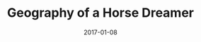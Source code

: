 ---
subheader: 'written by Sam Shepard

  directed by Si Squires-Kasten'
description: "<p dir=\"ltr\">\n<span id=\"docs-internal-guid-b3ed5dc7-1bf3-6898-468c-7612bce65f84\"\
  ><span>Sam Shepard\u2019s </span><span>Geography of a Horse Dreamer</span><span>\
  \ tells the story of Cody, a \u201Cdreamer\u201D who can predict the outcome of\
  \ horse races in their dreams. Si Squires-Kasten's imaginative production adapts\
  \ this western to answer questions about gender, art, and the American Dream when\
  \ a visionary is held captive by the selfishness of the world around them.</span></span></p>\
  \ <p>\_</p><p><span><strong>Alexandre \"Xandre\" Eichner</strong> [they/them/their]\
  \ (Cody) is a fourth-year majoring in Sociology and Mathematics. Past UT credits\
  \ include <em>Miss Julie</em>, <em>The Seagull</em>, and <em>Merchant of Venice</em>\
  \ (Dramaturg), as well as several acting credits. They hope to pursue a Master's\
  \ degree in Sociology next year in the UK or elsewhere.</span></p><p><span><strong>Grace\
  \ Bolander</strong> (Santee) is a third-year TAPS major. She has previously performed\
  \ in UT's productions of <em>Macbeth</em> (Lady Macbeth), <em>By the Bog of Cats\
  \ </em>(Hester Swane), <em>The Winter's Tale </em>(Paulina), <em>The Merchant of\
  \ Venice </em>(Portia), and in UT's New Work Week and Weekend of Workshops. She\
  \ has also performed outside of the University in Actors' Theatre of Columbus productions\
  \ of <em>Hamlet</em> (Hamlet) and <em>Romeo and Juliet </em>(Juliet), as well as\
  \ Curtain Players' premiere of <em>Robin Hood and the Secret of Sherwood </em>(Marian).\
  \ Grace returns to Court Theatre this year as its Marketing Intern, where she was\
  \ Casting/Education intern last year.</span></p><p><span><strong>Gavin Pak</strong>\
  \ (Beaujo) is a fourth year double majoring in TAPS and English Literature. His\
  \ last UT credit was in<em> West Side Story</em> as Chino. Previous credits include\
  \ the Constable in <em>Fiddler on the Roof</em> and Courferyac in <em>Les Mis</em>.\
  \ </span></p><p><span><strong>Natalie Pasquinelli </strong>(Fingers) is a third\
  \ year majoring in Sociology. Previous acting credits with University Theater include\
  \ <em>Noises Off</em> (Belinda), <em>Miss Julie </em>(Julie), <em>Rumors</em> (Claire),\
  \ and <em>Closer</em> (Anna). Natalie is also a member of UT Committee. </span></p><p><span><strong>Thomas\
  \ Meerschwam </strong>(Doctor) is a fourth year majoring in Economics and minoring\
  \ in Art History. He has been involved with University Theater, Fire Escape Films,\
  \ and the Dean's Men. Past credits include: <em>Hedda Gabler</em> (George Tesman),\
  \ <em>Henry V </em>(King of France), <em>The Seagull</em> (Yevgeny Dorn), and <em>Romeo\
  \ and Juliet</em> (Prince Escalus). He will be working in art business after college\
  \ but is also interested in the entertainment/film industry. </span></p><p><span><strong>Si\
  \ Squires-Kasten</strong> (Director) is a third-year English major. Prior to directing\
  \ <em>Geography of a Horse Dreamer</em>, he adapted and directed the independent\
  \ production of <em>Wittgenstein's Mistress</em>, and acted in the UT/TAPS collaboration\
  \ <em>House of Leaves</em> and the Dean's Men Production of <em>Love's Labour's\
  \ Lost</em> (Boyet).</span></p><p><span><strong>Zoe Berra</strong> (Production Manager)\
  \ is a fourth year majoring in Computer Science. Previous involvement includes <em>Merchant\
  \ of Venice</em> (Props), <em>Noises Off</em> (ASM), and <em>Hamlet</em> (APM),\
  \ as well as numerous shows with Le Vorris &amp; Vox Circus, of which she is President.</span></p><p><span><strong>Leah\
  \ Ochroch</strong> (Stage Manager) is a third year in the ISHum department, studying\
  \ the history of pop culture in the 20th century. This is her first University Theater\
  \ show, although she has stage managed for the show <em>Wittgenstein's Mistress</em>\
  \ in the past. When not doing theater, Leah attends board meetings for Le Vorris\
  \ and Vox Circus and occasionally performs on lyra or trapeze. Leah has also designed\
  \ costumes and props for CES. Ask her about comic books sometime if you feel like\
  \ having a very intense, very long discussion which will last approximately three\
  \ times longer than you want it to.</span></p><p><span><strong>Afriti Bankwalla</strong>\
  \ (Costume Designer) is a second-year majoring in English. Past credits include\
  \ <em>Comedy of Errors</em> (costume designer), <em>Romeo and Juliet </em>(Assistant\
  \ Costume Designer), and <em>The Seagull </em>(Assistant Costume Designer).</span></p>\
  \ <p><span><strong>Cameron Bernstein</strong> (Lighting Designer) is a first year\
  \ in the college. She is a tentative pre-med student hoping to major in economics.\
  \ She has previously been involved with University Theater as the assistant lighting\
  \ designer for <em>Iphigenia and Other Daughters</em>.</span></p><p><span><strong>Peyton\
  \ Walker</strong> (Scenic Designer/Paint Master) is a third year Art History and\
  \ DOVA major. She has had extensive involvement with UT as an actor and designer.\
  \ Past favorite roles include Kate in <em>Wittgenstein's Mistress</em>, Brooke/Vicki\
  \ in <em>Noises Off</em>, and Salanio in <em>The Merchant of Venice</em>. Peyton\
  \ was also costume designer for the Dean's Men's production of <em>Hamlet </em>and\
  \ is currently the Secretary of the Dean's Men Board. This is her first time as\
  \ a scenic designer (and her first time painting something this big!). </span></p>\
  \ <p><span><strong>Abi Hunter </strong>(Set Design) is a second year majoring in\
  \ Linguistics. She has been involved with University Theater, the Classical Entertainment\
  \ Society, and Commedia. Past credits include <em>By the Bog of Cats </em>(Assistant\
  \ Set Design), <em>Weekend of Workshops Autumn 2016</em> (Director), <em>Medea</em>\
  \ (Second Corinthian Woman), <em>The Bacchae </em>(Agave), University of Chicago\
  \ Commedia (La Signora), and <em>The Bald Soprano</em> (Mary). </span></p><p><span><strong>Dan\
  \ Lastres</strong> (Sound Designer) is a third year majoring in English. He's been\
  \ sound designing and composing music for UT productions for two years and is a\
  \ performing member of Occam's Razor. </span></p> <p><span><strong>Charlotte Rieder</strong>\
  \ (Props Designer) is a third year majoring in Mathematics and Computer Science.\
  \ Past UT credits include: <em>After the Revolution</em> (Props Master), <em>Noises\
  \ Off</em> (Assistant Props), <em>The Seagull</em> (Assistant Props), <em>Love's\
  \ Labours Lost</em> (Assistant Costumes), and <em>Henry V </em>(Assistant Director).</span></p><p><span><strong>David\
  \ Lovejoy</strong> (Dialect Coach) is a fourth year majoring in Theater and Performance\
  \ Studies. He has been involved with University Theater, is a graduate of the Academy\
  \ at Black Box, and is a founding ensemble member of Chimera Ensemble. Past credits\
  \ include <em>The Tempest </em>(Director), <em>The Merchant of Venice </em>(Antonio),\
  \ and <em>Endgame</em> (Hamm). He looks forward to continuing his career as an actor\
  \ and artist after he graduates this year.</span></p> <p><span><strong>Stephanie\
  \ Slaven-Ruffing </strong>(Dramaturg) is a third year majoring in Anthropology and\
  \ Comparative Human Development. Past credits include sound designer on <em>Circe</em>,\
  \ <em>Comedy of Errors</em>, <em>Romeo and Juliet</em>, <em>Wittgenstein's Mistress</em>,\
  \ and <em>House of Cards</em>, in addition to assistant designing on numerous productions.\
  \ </span></p><p><span><strong>Quinn Kane </strong>(Assistant Costume Designer) has\
  \ several acting credits in UT, but this is his first time on Production Staff.\
  \ He is excited to be working on costumes!</span></p><p><span><strong>Amelia Soth</strong>\
  \ (Assistant Costume Designer) is a student in the College. </span></p><p><span><strong>Emily\
  \ Stevens</strong> (Assistant Props Master) is a first year majoring in English.\
  \ She has been involved with University Theatre and Fire Escape Films. Past credits\
  \ include <em>Iphigenia and Other Daughters</em> (Assistant Costume Designer), and\
  \ <em>Death Window</em> (Salon Receptionist).</span></p> <p><span><strong>Nadiah\
  \ Wong</strong> (Assistant Lighting Designer) is a first-year undergraduate student.\
  \ She has been involved with University Theater. Past credits include <em>Iphigenia\
  \ and Other Daughters</em> (Ensemble).</span></p><p><span><strong>Phoebe Kyritsis\
  \ </strong>(Assistant Sound Designer) is a student in the College. </span></p><p><span><strong>Peter\
  \ Xu</strong> (Pianist) is a fourth year majoring in math. This is his first and\
  \ last University Theater show.</span></p><p><span><strong>Alexander Lecocq</strong>\_\
  (Master Electrician) is a student in the College.</span></p><p><span><strong>Jessica\
  \ Robinson</strong>\_(Assistant Stage Manager) is a student in the College. </span></p><p><span><strong>Anna\
  \ Aguiar-Kosicki</strong> (Assistant Scenic Designer) is a student in the College.\
  \ </span></p><p><span><strong>Natalie Kieruzel</strong> (Assistant Scenic Designer)\
  \ is a student in the College. </span></p><p><span><strong>Dee Nitz</strong> (Committee\
  \ Liaison) is a student in the College.</span></p><p><span><strong>Sydney Purdue</strong>\
  \ (Tech Staff Liaison) is a third-year Statistics major. This quarter, she is also\
  \ the s</span><span>cenic d</span><span>esigner for </span><em>Mr. Burns<span>.</span></em></p>"
slug: geography-horse-dreamer
title: Geography of a Horse Dreamer
layout: show-info
quarter: winter
year: 2017
season: 2016-2017 Shows
date: 2017-01-08

---